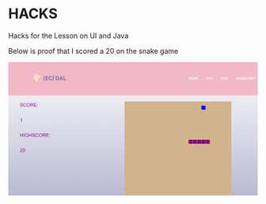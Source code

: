 <!--Start of Website Content-->
<div class="index-header">
    <h1>HACKS</h1>
    <p>Hacks for the Lesson on UI and Java</p>
    <p>Below is proof that I scored a 20 on the snake game</p>
</div>


![Alt text](images/snakescore.png)